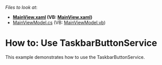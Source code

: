 <!-- default file list -->
*Files to look at*:

* **[MainView.xaml](./CS/DXSampleTaskbarButtonService/View/MainView.xaml) (VB: [MainView.xaml](./VB/DXSampleTaskbarButtonService/View/MainView.xaml))**
* [MainViewModel.cs](./CS/DXSampleTaskbarButtonService/ViewModel/MainViewModel.cs) (VB: [MainViewModel.vb](./VB/DXSampleTaskbarButtonService/ViewModel/MainViewModel.vb))
<!-- default file list end -->
# How to: Use TaskbarButtonService


This example demonstrates how to use the TaskbarButtonService.

<br/>


